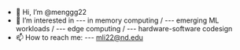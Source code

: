 - 👋 Hi, I’m @menggg22
- 👀 I’m interested in 
--- in memory computing / 
--- emerging ML workloads / 
--- edge computing /
--- hardware-software codesign 
- 📫 How to reach me: 
--- mli22@nd.edu

<!---
menggg22/menggg22 is a ✨ special ✨ repository because its `README.md` (this file) appears on your GitHub profile.
You can click the Preview link to take a look at your changes.
--->
